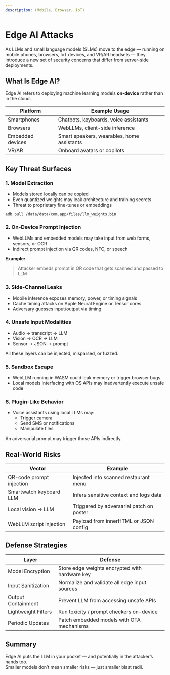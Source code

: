 ```yaml
---
description: (Mobile, Browser, IoT)
---
```


# Edge AI Attacks

As LLMs and small language models (SLMs) move to the edge — running on mobile phones, browsers, IoT devices, and VR/AR headsets — they introduce a new set of security concerns that differ from server-side deployments.

## What Is Edge AI?

Edge AI refers to deploying machine learning models **on-device** rather than in the cloud.

| Platform         | Example Usage                              |
| ---------------- | ------------------------------------------ |
| Smartphones      | Chatbots, keyboards, voice assistants      |
| Browsers         | WebLLMs, client-side inference             |
| Embedded devices | Smart speakers, wearables, home assistants |
| VR/AR            | Onboard avatars or copilots                |

## Key Threat Surfaces

### 1. Model Extraction

* Models stored locally can be copied
* Even quantized weights may leak architecture and training secrets
* Threat to proprietary fine-tunes or embeddings

```bash
adb pull /data/data/com.app/files/llm_weights.bin
```

### 2. On-Device Prompt Injection

* WebLLMs and embedded models may take input from web forms, sensors, or OCR
* Indirect prompt injection via QR codes, NFC, or speech

**Example:**

> Attacker embeds prompt in QR code that gets scanned and passed to LLM

### 3. Side-Channel Leaks

* Mobile inference exposes memory, power, or timing signals
* Cache timing attacks on Apple Neural Engine or Tensor cores
* Adversary guesses input/output via timing

### 4. Unsafe Input Modalities

* Audio → transcript → LLM
* Vision → OCR → LLM
* Sensor → JSON → prompt

All these layers can be injected, misparsed, or fuzzed.

### 5. Sandbox Escape

* WebLLM running in WASM could leak memory or trigger browser bugs
* Local models interfacing with OS APIs may inadvertently execute unsafe code

### 6. Plugin-Like Behavior

* Voice assistants using local LLMs may:
  * Trigger camera
  * Send SMS or notifications
  * Manipulate files

An adversarial prompt may trigger those APIs indirectly.

## Real-World Risks

| Vector                   | Example                                  |
| ------------------------ | ---------------------------------------- |
| QR-code prompt injection | Injected into scanned restaurant menu    |
| Smartwatch keyboard LLM  | Infers sensitive context and logs data   |
| Local vision → LLM       | Triggered by adversarial patch on poster |
| WebLLM script injection  | Payload from innerHTML or JSON config    |

## Defense Strategies

| Layer               | Defense                                        |
| ------------------- | ---------------------------------------------- |
| Model Encryption    | Store edge weights encrypted with hardware key |
| Input Sanitization  | Normalize and validate all edge input sources  |
| Output Containment  | Prevent LLM from accessing unsafe APIs         |
| Lightweight Filters | Run toxicity / prompt checkers on-device       |
| Periodic Updates    | Patch embedded models with OTA mechanisms      |

## Summary

Edge AI puts the LLM in your pocket — and potentially in the attacker’s hands too.\
Smaller models don’t mean smaller risks — just smaller blast radii.
